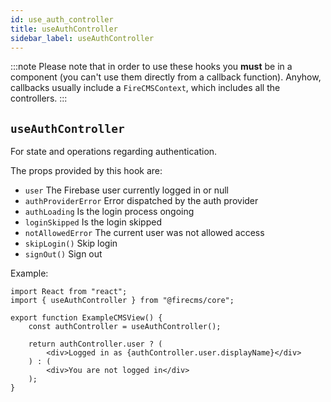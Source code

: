 ```yaml
---
id: use_auth_controller
title: useAuthController
sidebar_label: useAuthController
---
```


:::note
Please note that in order to use these hooks you **must** be in
a component (you can't use them directly from a callback function).
Anyhow, callbacks usually include a `FireCMSContext`, which includes all
the controllers.
:::

## `useAuthController`

For state and operations regarding authentication.

The props provided by this hook are:

- `user` The Firebase user currently logged in or null
- `authProviderError` Error dispatched by the auth provider
- `authLoading` Is the login process ongoing
- `loginSkipped` Is the login skipped
- `notAllowedError` The current user was not allowed access
- `skipLogin()` Skip login
- `signOut()` Sign out

Example:

```tsx
import React from "react";
import { useAuthController } from "@firecms/core";

export function ExampleCMSView() {
    const authController = useAuthController();

    return authController.user ? (
        <div>Logged in as {authController.user.displayName}</div>
    ) : (
        <div>You are not logged in</div>
    );
}
```
